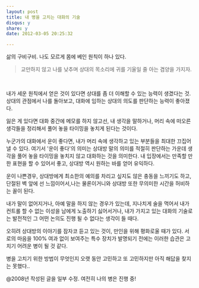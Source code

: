 ```yaml
---
layout: post
title: 내 병을 고치는 대화의 기술 
disqus: y
share: y
date: 2012-03-05 20:25:32

---
```




삶의 구비구비. 나도 모르게 몸에 베인 원칙이 하나 있다.<br />





>교만하지 않고 나를 낮추며 상대의 목소리에 귀를 기울일 줄 아는 겸양을 가지자.    

<br />

내가 세운 원칙에서 얻은 것이 있다면 상대를 좀 더 이해할 수 있는 능력이 생겼다는 것. 상대의 관점에서 나를 돌아보고, 대화에 임하는 상대의 의도를 판단하는 능력이 좋아졌다. 

잃은 게 있다면 대화 중간에 메모를 하지 않고선, 내 생각을 말하거나, 머리 속에 떠오른 생각들을 정리해서 풀어 놓을 타이밍을 놓치게 된다는 것이다.

누군가의 대화에서 운이 좋다면, 내가 머리 속에 생각하고 있는 부분들을 최대한 끄집어 낼 수 있다. 여기서 '운이 좋다'의 의미는 상대방 말의 의미를 적절히 판단하는 가운데 생각을 풀어 놓을 타이밍을 놓치지 않고 대화하는 것을 의미한다. 내 입장에서는 만족할 만한 표현을 할 수 있어서 좋고, 상대방 역시 원하는 바를 얻어 유익하다.

운이 나쁜경우, 상대방에게 최소한의 예의를 차리고 싶지도 않은 충동을 느끼기도 하고, 단절된 벽 앞에 선 느낌이어서,나는 물론이거니와 상대방 또한 무의미한 시간을 허비하는 꼴이 된다. 

내가 말이 없어지거나, 아예 말을 하지 않는 경우가 있는데, 지나치게 술을 먹어서 내가 컨트롤 할 수 없는 이성을 남에게 노출하기 싫어서거나, 내가 가지고 있는 대화의 기술로는 발전적인 그 어떤 논의도 진행 될 수 없다는 생각이 들 때다. 

오히려 상대방의 이야기를 잠자코 듣고 있는 것이, 만인을 위해 평화로울 때가 있다. 서로의 마음을 100% 여과 없이 보여주는 특수 장치가 발명되기 전에는 이러한 습관은 고치기 어려운 병이 될 것 같다. 

병을 고치기 위한 방법이 무엇인지 오랫 동안 고민하고 또 고민하지만 아직 해답을 찾지는 못했다..


@2008년 작성된 글을 일부 수정. 여전히 나의 병은 진행 중!

<br />

